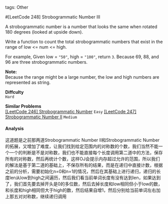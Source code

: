 tags: Other

#[LeetCode 248] Strobogrammatic Number III

A strobogrammatic number is a number that looks the same when rotated 180 degrees (looked at upside down).

Write a function to count the total strobogrammatic numbers that exist in the range of low <= num <= high.

For example,
Given low = `"50"`, high = `"100"`, return `3`. Because 69, 88, and 96 are three strobogrammatic numbers.

**Note:**  
Because the range might be a large number, the low and high numbers are represented as string.

**Diffculty**  
`Hard`

**Similar Problems**  
[[LeetCode 246] Strobogrammatic Number]() `Easy`
[[LeetCode 247] Strobogrammatic Number II]() `Medium`


#### Analysis

这道题是之前那两道Strobogrammatic Number II和Strobogrammatic Number的拓展，又增加了难度，让我们找到给定范围内的对称数的个数，我们当然不能一个一个的判断是不是对称数，我们也不能直接每个长度调用第二道中的方法，保存所有的对称数，然后再统计个数，这样OJ会提示内存超过允许的范围，所以我们的解法是基于第二道的基础上，不保存所有的结果，而是在递归中直接计数，根据之前的分析，需要初始化n=0和n=1的情况，然后在其基础上进行递归，递归的长度len从low到high之间遍历，然后我们看当前单词长度有没有达到len，如果达到了，我们首先要去掉开头是0的多位数，然后去掉长度和low相同但小于low的数，和长度和high相同但大于high的数，然后结果自增1，然后分别给当前单词左右加上那五对对称数，继续递归调用


